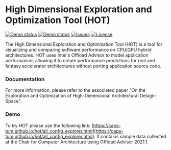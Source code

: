 # High Dimensional Exploration and Optimization Tool (HOT)
[![Demo status](https://img.shields.io/badge/Demo-available-success)](https://caps-tum.github.io/hot/all_config_explorer.html)
[![Demo status](https://img.shields.io/badge/Current%20Release-v1.0.0-success)](https://github.com/caps-tum/hot)
[![Issues](https://img.shields.io/github/issues/caps-tum/hot.svg)](https://github.com/caps-tum/hot/issues)
[![License](https://img.shields.io/github/license/caps-tum/hot.svg)](https://github.com/caps-tum/hot)

The High Dimensional Exploration and Optimization Tool (HOT) is a tool for visualizing and comparing software performance on CPU/GPU hybrid architectures.
HOT uses Intel's Offload Advisor to model application performance, allowing it to create performance predictions for real and fantasy accelerator architectures without porting application source code.

### Documentation
For more information, please refer to the associated paper "On the Exploration and Optimization of High-Dimensional Architectural Design-Space".

### Demo
To try HOT please use the following link: [https://caps-tum.github.io/hot/all_config_explorer.html](https://caps-tum.github.io/hot/all_config_explorer.html). 
It contains sample data collected at the Chair for Computer Architecture using Offload Advisor 2021.1.
